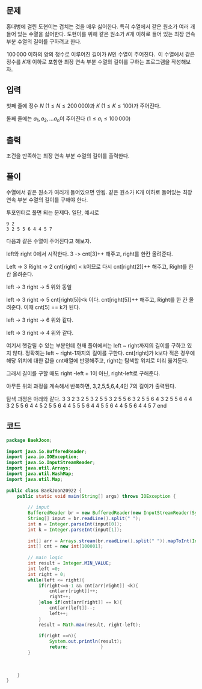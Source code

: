 ## 문제

홍대병에 걸린 도현이는 겹치는 것을 매우 싫어한다. 특히 수열에서 같은 원소가 여러 개 들어 있는 수열을 싫어한다. 도현이를 위해 같은 원소가 $K$개 이하로 들어 있는 최장 연속 부분 수열의 길이를 구하려고 한다.

 $100\,000$ 이하의 양의 정수로 이루어진 길이가 $N$인 수열이 주어진다.  이 수열에서 같은 정수를 $K$개 이하로 포함한 최장 연속 부분 수열의 길이를 구하는 프로그램을 작성해보자.

## 입력

첫째 줄에 정수 $N$ ($1 \le N \le 200\,000$)과 $K$ ($1 \le K \le 100$)가 주어진다.

둘째 줄에는 ${a_1, a_2, ... a_n}$이 주어진다 ($1 \le a_i \le 100\,000$)

## 출력

조건을 만족하는 최장 연속 부분 수열의 길이를 출력한다.

## 풀이

수열에서 같은 원소가 여러개 들어있으면 안됨.
같은 원소가 K개 이하로 들어있는 최장 연속 부분 수열의 길이를 구해야 한다.

투포인터로 풀면 되는 문제다.
일단, 예시로

```
9 2
3 2 5 5 6 4 4 5 7
```
다음과 같은 수열이 주어진다고 해보자.

left와 right 0에서 시작한다.
3 -> cnt\[3]++ 해주고, right를 한칸 올려준다.

Left -> 3
Right -> 2
cnt\[right] < k이므로 
다시 cnt\[right(2)]++ 해주고, Right를 한칸 올려준다.

left -> 3
right -> 5
위와 동일

left -> 3
right -> 5
 cnt\[right(5)]\<k 이다.
cnt\[right(5)]++ 해주고, Right를 한 칸 올려준다.
이때 cnt\[5] == k가 된다.

left -> 3
right -> 6
위와 같다.

left -> 3
right -> 4
위와 같다.

여기서 햇갈릴 수 있는 부분인데
현재 풀이에서는 left ~ right까지의 길이를 구하고 있지 않다.
정확히는 left ~ right-1까지의 길이를 구한다. cnt\[right]가 k보다 적은 경우에 해당 위치에 대한 값을 cnt배열에 반영해주고, right는 탐색할 위치로 미리 옮겨둔다.

그래서 길이를 구할 때도 right -left + 1이 아닌, right-left로 구해준다.

아무튼 위의 과정을 계속해서 반복하면, 3,2,5,5,6,4,4인 7의 길이가 출력된다.

탐색 과정은 아래와 같다.
3 
3 2 
3 2 5 
3 2 5 5 
3 2 5 5 6 
3 2 5 5 6 4 
3 2 5 5 6 4 4 
3 2 5 5 6 4 4 5 
2 5 5 6 4 4 5 
5 5 6 4 4 5 
5 6 4 4 5 
5 6 4 4 5 7 
end

## 코드


```java
package BaekJoon;  
  
import java.io.BufferedReader;  
import java.io.IOException;  
import java.io.InputStreamReader;  
import java.util.Arrays;  
import java.util.HashMap;  
import java.util.Map;  
  
public class BaekJoon20922 {  
    public static void main(String[] args) throws IOException {  
  
        // input  
        BufferedReader br = new BufferedReader(new InputStreamReader(System.in));  
        String[] input = br.readLine().split(" ");  
        int n = Integer.parseInt(input[0]);  
        int k = Integer.parseInt(input[1]);  
  
        int[] arr = Arrays.stream(br.readLine().split(" ")).mapToInt(Integer::parseInt).toArray();  
        int[] cnt = new int[100001];  
  
        // main logic  
        int result = Integer.MIN_VALUE;  
        int left =0;  
        int right = 0;  
        while(left <= right){  
            if(right<=n-1 && cnt[arr[right]] <k){  
                cnt[arr[right]]++;  
                right++;  
            }else if(cnt[arr[right]] == k){  
                cnt[arr[left]]--;  
                left++;  
            }  
            result = Math.max(result, right-left);  
  
            if(right ==n){  
                System.out.println(result);  
                return;            }  
        }  
  
  
  
    }  
}
```